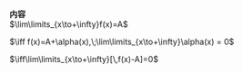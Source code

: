 **内容**  
$\lim\limits_{x\to+\infty}f(x)=A$  
  
$\iff f(x)=A+\alpha(x),\;\lim\limits_{x\to+\infty}\alpha(x) = 0$  
  
$\iff\lim\limits_{x\to+\infty}[\,f(x)-A]=0$  
